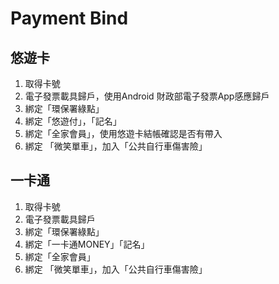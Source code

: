 # Payment Bind



## 悠遊卡

1. 取得卡號
2. 電子發票載具歸戶，使用Android 財政部電子發票App感應歸戶
3. 綁定「環保署綠點」
4. 綁定「悠遊付」，「記名」
5. 綁定「全家會員」，使用悠遊卡結帳確認是否有帶入
7. 綁定 「微笑單車」，加入「公共自行車傷害險」

## 一卡通

1. 取得卡號
2. 電子發票載具歸戶
3. 綁定「環保署綠點」
4. 綁定「一卡通MONEY」「記名」
5. 綁定「全家會員」
6. 綁定 「微笑單車」，加入「公共自行車傷害險」